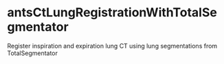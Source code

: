 # antsCtLungRegistrationWithTotalSegmentator
Register inspiration and expiration lung CT using lung segmentations from TotalSegmentator

